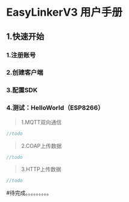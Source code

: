 # EasyLinkerV3 用户手册
## 1.快速开始
### 1.注册账号 
### 2.创建客户端 
### 3.配置SDK
### 4.测试：HelloWorld（ESP8266）
>1.MQTT双向通信
```java
//todo
```
>2.COAP上传数据
```java
//todo
```

>3.HTTP上传数据
```java
//todo
```
#待完成。。。。。。。。。